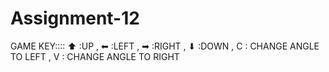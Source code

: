 # Assignment-12

GAME KEY::::
    ⬆ :UP , ⬅ :LEFT , ➡ :RIGHT , ⬇ :DOWN , C : CHANGE ANGLE TO LEFT , V : CHANGE ANGLE TO RIGHT

